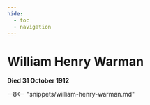 ```yaml
---
hide:
  - toc
  - navigation 
---
```


# William Henry Warman

**Died 31 October 1912**

--8<-- "snippets/william-henry-warman.md"
